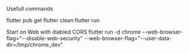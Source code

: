 Usefull commands

flutter pub get
flutter clean
flutter run

Start on Web with diabled CORS
flutter run -d chrome --web-browser-flag="--disable-web-security" --web-browser-flag="--user-data-dir=/tmp/chrome_dev"
